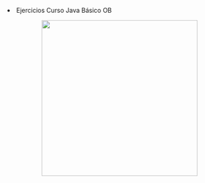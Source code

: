 <p><li>Ejercicios Curso Java Básico OB</li></p>

<div align="center">
<img src="https://desarrolloweb.com/storage/tag_images/actual/8VxgAXS5vXyI9RIEcpWlC3DxAAouJXWNgpOeHxll.png" width="350">
</div>
